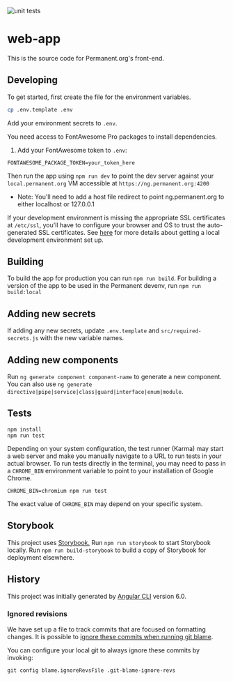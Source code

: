 ![unit tests](https://github.com/PermanentOrg/web-app/actions/workflows/unit-tests.yml/badge.svg)

# web-app

This is the source code for Permanent.org's front-end.

## Developing

To get started, first create the file for the environment variables.

```sh
cp .env.template .env
```

Add your environment secrets to `.env`.

You need access to FontAwesome Pro packages to install dependencies.

1. Add your FontAwesome token to `.env`:

```env
FONTAWESOME_PACKAGE_TOKEN=your_token_here
```

Then run the app using `npm run dev` to point the dev server against your `local.permanent.org` VM accessible at `https://ng.permanent.org:4200`

- Note: You'll need to add a host file redirect to point ng.permanent.org to either localhost or 127.0.0.1

If your development environment is missing the appropriate SSL certificates at `/etc/ssl`, you'll have to configure your browser and OS to trust the auto-generated SSL certificates. See [here](https://github.com/PermanentOrg/devenv/#readme) for more details about getting a local development environment set up.

## Building

To build the app for production you can run `npm run build`. For building a version of the app to be used in the Permanent devenv, run `npm run build:local`

## Adding new secrets

If adding any new secrets, update `.env.template` and `src/required-secrets.js` with the new variable names.

## Adding new components

Run `ng generate component component-name` to generate a new component. You can also use `ng generate directive|pipe|service|class|guard|interface|enum|module`.

## Tests

```
npm install
npm run test
```

Depending on your system configuration, the test runner (Karma) may start a web server and make you manually navigate to a URL to run tests in your actual browser. To run tests directly in the terminal, you may need to pass in a `CHROME_BIN` environment variable to point to your installation of Google Chrome.

```
CHROME_BIN=chromium npm run test
```

The exact value of `CHROME_BIN` may depend on your specific system.

## Storybook

This project uses [Storybook.](https://storybook.js.org/) Run `npm run storybook` to start Storybook locally. Run `npm run build-storybook` to build a copy of Storybook for deployment elsewhere.

## History

This project was initially generated by [Angular CLI](https://github.com/angular/angular-cli) version 6.0.

### Ignored revisions

We have set up a file to track commits that are focused on formatting changes. It is possible to [ignore these commits when running git blame](https://akrabat.com/ignoring-revisions-with-git-blame/).

You can configure your local git to always ignore these commits by invoking:

```
git config blame.ignoreRevsFile .git-blame-ignore-revs
```
